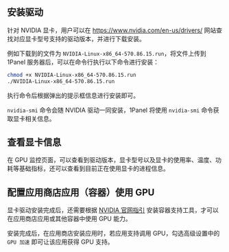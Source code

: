 ## 安装驱动

针对 NVIDIA 显卡，用户可以在 https://www.nvidia.com/en-us/drivers/ 网站查找对应显卡型号支持的驱动版本，并进行下载安装。

例如下载到的文件为 `NVIDIA-Linux-x86_64-570.86.15.run`，将文件上传到 1Panel 服务器后，可以在命令行执行以下命令进行安装：

```bash
chmod +x NVIDIA-Linux-x86_64-570.86.15.run
./NVIDIA-Linux-x86_64-570.86.15.run
```

执行命令后根据弹出的提示框信息进行安装即可。

`nvidia-smi` 命令会随 NVIDIA 驱动一同安装，1Panel 将使用 `nvidia-smi` 命令获取显卡相关信息。

## 查看显卡信息

在 GPU 监控页面，可以查看到驱动版本，显卡型号以及显卡的使用率、温度、功耗等基础指标，还可以查看到目前正在使用显卡的进程信息。

## 配置应用商店应用（容器）使用 GPU

显卡驱动安装完成后，还需要根据 [NVIDIA 官网指引](https://docs.nvidia.com/datacenter/cloud-native/container-toolkit/latest/install-guide.html) 安装容器支持工具，才可以在应用商店应用或其他容器中使用 GPU 能力。

安装完成后，在应用商店安装应用时，若应用支持调用 GPU，勾选高级设置中的 `GPU 加速` 即可让该应用获得 GPU 支持。
